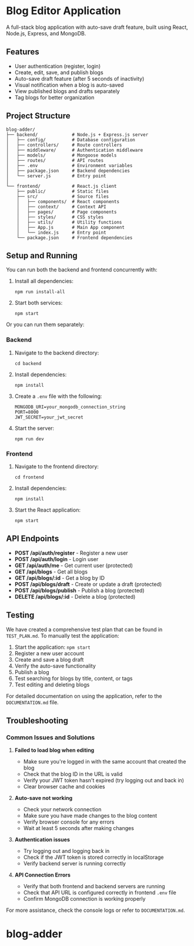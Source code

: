# Blog Editor Application

A full-stack blog application with auto-save draft feature, built using React, Node.js, Express, and MongoDB.

## Features

- User authentication (register, login)
- Create, edit, save, and publish blogs
- Auto-save draft feature (after 5 seconds of inactivity)
- Visual notification when a blog is auto-saved
- View published blogs and drafts separately
- Tag blogs for better organization

## Project Structure

```
blog-adder/
├── backend/             # Node.js + Express.js server
│   ├── config/          # Database configuration
│   ├── controllers/     # Route controllers
│   ├── middleware/      # Authentication middleware
│   ├── models/          # Mongoose models
│   ├── routes/          # API routes
│   ├── .env             # Environment variables
│   ├── package.json     # Backend dependencies
│   └── server.js        # Entry point
│
└── frontend/            # React.js client
    ├── public/          # Static files
    ├── src/             # Source files
    │   ├── components/  # React components
    │   ├── context/     # Context API
    │   ├── pages/       # Page components
    │   ├── styles/      # CSS styles
    │   ├── utils/       # Utility functions
    │   ├── App.js       # Main App component
    │   └── index.js     # Entry point
    └── package.json     # Frontend dependencies
```

## Setup and Running

You can run both the backend and frontend concurrently with:

1. Install all dependencies:
   ```
   npm run install-all
   ```

2. Start both services:
   ```
   npm start
   ```

Or you can run them separately:

### Backend

1. Navigate to the backend directory:
   ```
   cd backend
   ```

2. Install dependencies:
   ```
   npm install
   ```

3. Create a `.env` file with the following:
   ```
   MONGODB_URI=your_mongodb_connection_string
   PORT=8000
   JWT_SECRET=your_jwt_secret
   ```

4. Start the server:
   ```
   npm run dev
   ```

### Frontend

1. Navigate to the frontend directory:
   ```
   cd frontend
   ```

2. Install dependencies:
   ```
   npm install
   ```

3. Start the React application:
   ```
   npm start
   ```

## API Endpoints

- **POST /api/auth/register** - Register a new user
- **POST /api/auth/login** - Login user
- **GET /api/auth/me** - Get current user (protected)
- **GET /api/blogs** - Get all blogs
- **GET /api/blogs/:id** - Get a blog by ID
- **POST /api/blogs/draft** - Create or update a draft (protected)
- **POST /api/blogs/publish** - Publish a blog (protected)
- **DELETE /api/blogs/:id** - Delete a blog (protected)

## Testing

We have created a comprehensive test plan that can be found in `TEST_PLAN.md`. To manually test the application:

1. Start the application: `npm start`
2. Register a new user account
3. Create and save a blog draft
4. Verify the auto-save functionality
5. Publish a blog
6. Test searching for blogs by title, content, or tags
7. Test editing and deleting blogs

For detailed documentation on using the application, refer to the `DOCUMENTATION.md` file.

## Troubleshooting

### Common Issues and Solutions

1. **Failed to load blog when editing**
   - Make sure you're logged in with the same account that created the blog
   - Check that the blog ID in the URL is valid
   - Verify your JWT token hasn't expired (try logging out and back in)
   - Clear browser cache and cookies

2. **Auto-save not working**
   - Check your network connection
   - Make sure you have made changes to the blog content
   - Verify browser console for any errors
   - Wait at least 5 seconds after making changes

3. **Authentication issues**
   - Try logging out and logging back in
   - Check if the JWT token is stored correctly in localStorage
   - Verify backend server is running correctly

4. **API Connection Errors**
   - Verify that both frontend and backend servers are running
   - Check that API URL is configured correctly in frontend `.env` file
   - Confirm MongoDB connection is working properly

For more assistance, check the console logs or refer to `DOCUMENTATION.md`.
# blog-adder
